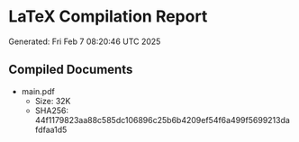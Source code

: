 # LaTeX Compilation Report
Generated: Fri Feb  7 08:20:46 UTC 2025
## Compiled Documents
- main.pdf
  - Size: 32K
  - SHA256: 44f1179823aa88c585dc106896c25b6b4209ef54f6a499f5699213dafdfaa1d5
